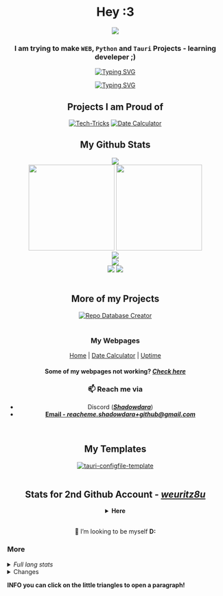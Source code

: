 <!-- Sorry for writing this in HTML!

written by Shadowdara
https://github.com/shadowdara/shadowdara

This is the README.md file for my personal Github profile

-->


<div align="center">


<!-- Introduction Text -->

<h1>Hey :3</h1> <!-- ADD COLLECTION FOR DAKR!!! -->

<img src="https://tenor.com/view/lycoris-recoil-lycoris-lecoreco-anime-girl-cute-anime-girl-gif-11274551799585211621.gif">

<h3><b>I am trying to make <code>WEB</code>, <code>Python</code> and <code>Tauri</code> Projects - learning develeper ;)</b></h3>


<!-- Typing SVGs -->

<a href="https://git.io/typing-svg"><img src="https://readme-typing-svg.herokuapp.com?font=Fira+Code&size=35&pause=1000&color=9745F5&center=true&vCenter=true&random=true&width=435&lines=Always+eepy;Need+to+sleep+!!" alt="Typing SVG" /></a>

<a href="https://git.io/typing-svg"><img src="https://readme-typing-svg.herokuapp.com?font=Fira+Code&size=25&pause=1000&color=9745F5&center=true&vCenter=true&random=true&width=435&lines=creating+messed+up!+code;mastering+the+chaos!" alt="Typing SVG" /></a>

<!--
https://readme-typing-svg.herokuapp.com/demo/?size=35&color=9745F5&center=true&vCenter=true&random=true&lines=Always+eepy+!!!;Need+to+sleep+!!!
-->


<!-- My Showcase Projects -->

<h2>Projects I am Proud of</h2>
<div>
  <!-- Tech-Tricks --> <a href="https://github.com/weuritz8u/Tech-Tricks"><img src="https://github-readme-stats.vercel.app/api/pin/?username=shadowdara&theme=midnight-purple&repo=Tech-Tricks" alt="Tech-Tricks"></a>
  <!-- Date Calculator --> <a href="https://github.com/weuritz8u/date-calculator"><img src="https://github-readme-stats.vercel.app/api/pin/?username=shadowdara&theme=midnight-purple&repo=date-calculator" alt="Date Calculator"></a>
</div>


<!-- My Github Stats -->

<h2>My Github Stats</h2>

<img src="https://repo-database-creator.vercel.app/api/svg/repo_count?user=shadowdara">
<br>
<img height=200 src="https://github-readme-stats.vercel.app/api?username=Shadowdara&theme=midnight-purple&show_icons=true">
<img height=200 src="https://github-readme-stats.vercel.app/api/top-langs/?username=Shadowdara&layout=compact&theme=midnight-purple&langs_count=8&hide=markdown,ini">
<br>
<img src="https://github-readme-streak-stats.herokuapp.com/?user=shadowdara&theme=midnight-purple">
<br>

<picture>
  <source
    srcset="https://github-readme-activity-graph.vercel.app/graph?username=shadowdara&bg_color=000000&color=9745f5&line=9745f5&point=FFFFFF"
    media="(prefers-color-scheme: dark)"
  />
  <source
    srcset="https://github-readme-activity-graph.vercel.app/graph?username=shadowdara&bg_color=FFE1FA&color=B20097&line=FF00D8&point=B20097"
    media="(prefers-color-scheme: light), (prefers-color-scheme: no-preference)"
  />
  <img src="https://github-readme-activity-graph.vercel.app/graph?username=shadowdara&bg_color=000000&color=9745f5&line=9745f5&point=FFFFFF" />
</picture>

<br>
<img src="https://github-profile-trophy.vercel.app/?username=shadowdara&theme=algolia&margin-w=15&margin-h=15">
<img src="https://hits.sh/github.com/shadowdara/shadowdara.svg?style=for-the-badge&label=Profile%20Views&color=white&labelColor=black&logo=github">
<br><br>


<!-- Good Project List -->

<h2>More of my Projects</h2>
<div>
  <!-- Repo Database Creator --> <a href="https://github.com/ShadowDara/repo-database-creator"><img src="https://github-readme-stats.vercel.app/api/pin/?username=shadowdara&theme=midnight-purple&repo=repo-database-creator" alt="Repo Database Creator"></a>
</div>

<br>


<!-- My own Webpages -->

<h3>My Webpages</h3>

<a href="https://shadowdara.github.io">Home</a> | <a href="https://shadowdara.github.io/date-calculator">Date Calculator</a> | <a href="https://weuritz8u.github.io/upptime">Uptime</a>

<h4>Some of my webpages not working? <a href="https://weuritz8u.github.io/upptime"><i>Check here</i></a></h4>


<!-- Contact Information -->

<h3>📫 Reach me via</h3>
<ul>
  <li>Discord (<b><i><a href="https://discord.gg/9Jh8B8pkJa">Shadowdara</a></i></b>)</li>
  <li><b><a href="mailto:reacheme.shadowdara+github@gmail.com">Email - <i>reacheme.shadowdara+github@gmail.com</i></a></b></li>
  <!--<li><b><a href="https://t.me/shadowdara">Telegram</a></b></li>-->
</ul>

<br>


<!-- My Project Templates -->

<h2>My Templates</h2>

<div>
  <!-- tauri-configfile-template --> <a href="https://github.com/ShadowDara/tauri-configfile-template"><img src="https://github-readme-stats.vercel.app/api/pin/?username=shadowdara&theme=midnight-purple&repo=tauri-configfile-template" alt="tauri-configfile-template"></a>
</div>

<br>


<!-- stats for weuritz8u -->

<h2>Stats for 2nd Github Account - <i><a href="https://github.com/weuritz8u">weuritz8u</a></i></h2>
<details><summary><b>Here</b></summary><br>
<img src="https://repo-database-creator.vercel.app/api/svg/repo_count?user=weuritz8u">
<br>
<img src="https://github-readme-stats.vercel.app/api/top-langs/?username=weuritz8u&theme=midnight-purple&layout=compact&hide=markdown,text&exclude_repo=upptime" alt="Top languages">
<br>
<img height=200 src="https://github-readme-stats.vercel.app/api?username=weuritz8u&theme=midnight-purple&show_icons=true" alt="Stats">
<img src="https://github-readme-streak-stats.herokuapp.com/?user=weuritz8u&theme=midnight-purple" alt="Streak">
<br>
<img src="https://github-readme-activity-graph.vercel.app/graph?username=weuritz8u&bg_color=000000&color=9745f5&line=9745f5&point=FFFFFF" alt="Activity graph">
<br>
<img src="https://github-profile-trophy.vercel.app/?username=weuritz8u&theme=algolia&margin-w=15&margin-h=15" alt="Trophies">
<p><i>Dont ask why i have 2, i now its stupid ;)</i></p>
</details>

<br>

<p>💞️ I’m looking to be myself <b>D:</b>

</div>


<!-- Triangel Content -->

<h3> More</h3>


<!-- Full Lang Stats -->

<details><summary><i>Full lang stats</i></summary><br>
<p><b>Shadowdara | weuritz8u</b></p>
<img src="https://github-readme-stats.vercel.app/api/top-langs/?username=Shadowdara&layout=compact&theme=midnight-purple&&langs_count=20">
<img src="https://github-readme-stats.vercel.app/api/top-langs/?username=weuritz8u&theme=midnight-purple&layout=compact&langs_count=20&exclude_repo=upptime">
</details>


<!-- Repository Data Changes -->

<details><summary>Changes</summary>
<h3>Changes</h3>
<b><i>INFO: Sometimes i am reorganising my little script project and moving them to other projects / creating a collection for them!</i></b>
<h4>Last</h4>
<ul>
	<li>deleted a lot of scripts Repositorys and moved their code to <a href="https://github.com/weuritz8u/Tech-Tricks">Tech-Tricks</a></li>
	<li>Moved my Minecraft Projects to <a href="https://github.com/weuritz8u">weuritz8u</a></li>
	<li><b>Minecraft Projects:
	<ul>
		<li><a href="https://github.com/weuritz8u/storage-datapack">storage-datapack</a></li>
		<li><a href="https://github.com/weuritz8u/no-elytra-boost">no-elytra-boost</a></li>
		<li><a href="https://github.com/weuritz8u/storage-recource-pack">storage-recource-pack</a></li>
		<li><a href="https://github.com/weuritz8u/Modrinth-Packs">Modrinth-Packs</a></li>
		<li><a href="https://github.com/weuritz8u/throwable-rp">throwable-rp</a></li>
	</ul></li>
	<li>Some other Minecraft Repositorys are deleted and moved to <a href="https://github.com/weuritz8u/Modrinth-Packs">Modrinth-Packs</a></li>
	<li><i>("Last" because i made this afterwards and i dont remember the date anymore!)</i></li>
</ul>
</details>

<p><b>INFO</b> you can click on the little triangles to open a paragraph!</p>


<!-- only able to see with Darkmode! -->

<a href="https://github.com/ShadowDara/ShadowDara/blob/main/data/DARK.md">
<picture>
  <source
    srcset="https://readme-typing-svg.herokuapp.com?font=Fira+Code&size=45&pause=1000&color=ED42FF&center=true&vCenter=true&random=true&width=435&lines=DARKMODE"
    media="(prefers-color-scheme: dark)"
  />
  <source
    srcset=""
    media="(prefers-color-scheme: light), (prefers-color-scheme: no-preference)"
  />
  <img src="" />
</picture>
</a>


<!-- This is the End of the README.md file -->

<!-- I hope your are not seeing this lol :3 -->
